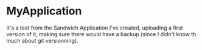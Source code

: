 # MyApplication

It's a test from the Sandwich Application I've created, uploading a first version of it, making sure there would have a backup (since I didn't know th much about git versionning).
